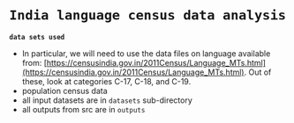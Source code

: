 # `India language census data analysis`

**`data sets used`**
- In particular, we will need to use the data files on language available from: [https://censusindia.gov.in/2011Census/Language_MTs.html](https://censusindia.gov.in/2011Census/Language_MTs.html). Out of these, look at categories C-17, C-18, and C-19.
- population census data
- all input datasets are in `datasets` sub-directory
- all outputs from src are in `outputs`